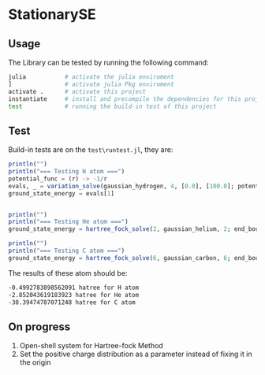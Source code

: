 # StationarySE


## Usage
The Library can be tested by running the following command:
```sh
julia           # activate the julia enviroment
]               # activate julia Pkg enviroment
activate .      # activate this project
instantiate     # install and precompile the dependencies for this project
test            # running the build-in test of this project
```



## Test

Build-in tests are on the `test\runtest.jl`, they are:
```julia
println("")
println("=== Testing H atom ===")
potential_func = (r) -> -1/r
evals, _ = variation_solve(gaussian_hydrogen, 4, [0.0], [100.0]; potential=potential_func, symmetric=:Spherical, dimension=3)
ground_state_energy = evals[1]


println("")
println("=== Testing He atom ===")
ground_state_energy = hartree_fock_solve(2, gaussian_helium, 2; end_bound=[8.0])

println("")
println("=== Testing C atom ===")
ground_state_energy = hartree_fock_solve(6, gaussian_carbon, 6; end_bound=[8.0])
```

The results of these atom should be:
```sh
-0.4992783898562091 hatree for H atom
-2.852043619183923 hatree for He atom
-38.39474787071248 hatree for C atom
```


## On progress

1. Open-shell system for Hartree-fock Method
2. Set the positive charge distribution as a parameter instead of fixing it in the origin
